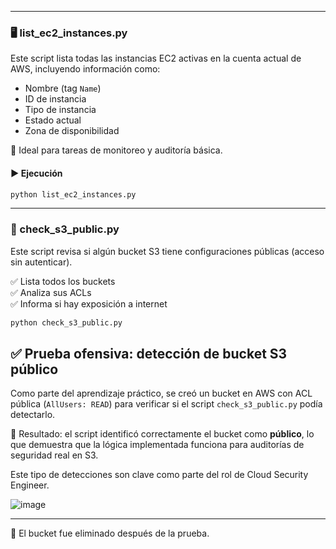-------------
### 🖥️ list_ec2_instances.py

Este script lista todas las instancias EC2 activas en la cuenta actual de AWS, incluyendo información como:

- Nombre (tag `Name`)
- ID de instancia
- Tipo de instancia
- Estado actual
- Zona de disponibilidad

📌 Ideal para tareas de monitoreo y auditoría básica.

#### ▶️ Ejecución

```bash
python list_ec2_instances.py
```

------------



### 🔐 check_s3_public.py

Este script revisa si algún bucket S3 tiene configuraciones públicas (acceso sin autenticar).

✅ Lista todos los buckets  
✅ Analiza sus ACLs  
✅ Informa si hay exposición a internet

```bash
python check_s3_public.py
```
## ✅ Prueba ofensiva: detección de bucket S3 público

Como parte del aprendizaje práctico, se creó un bucket en AWS con ACL pública (`AllUsers: READ`) para verificar si el script `check_s3_public.py` podía detectarlo.

📌 Resultado: el script identificó correctamente el bucket como **público**, lo que demuestra que la lógica implementada funciona para auditorías de seguridad real en S3.

Este tipo de detecciones son clave como parte del rol de Cloud Security Engineer.


![image](https://github.com/user-attachments/assets/2ea6dc22-d1fa-47ed-bfa7-667770b8246e)

---

🧹 El bucket fue eliminado después de la prueba.
